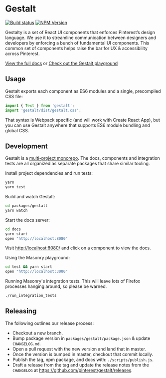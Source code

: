 # Gestalt

[![Build status](https://badge.buildkite.com/2c6b6e9f79054095354cc061876e4885f4b9212e1dbebda270.svg?branch=master)](https://buildkite.com/pinterest/gestalt)
[![NPM Version](https://img.shields.io/npm/v/gestalt.svg)](https://www.npmjs.com/package/gestalt)

Gestalty is a set of React UI components that enforces Pinterest’s design language. We use it to streamline communication between designers and developers by enforcing a bunch of fundamental UI components. This common set of components helps raise the bar for UX & accessibility across Pinterest.

[View the full docs](https://pinterest.github.io/gestalt)
or
[Check out the Gestalt playground](https://codesandbox.io/s/k5plvp9v8v)

## Usage

Gestalt exports each component as ES6 modules and a single, precompiled CSS file:

```js
import { Text } from 'gestalt';
import 'gestalt/dist/gestalt.css';
```

That syntax is Webpack specific (and will work with Create React App), but you can use Gestalt anywhere that supports ES6 module bundling and global CSS.

## Development

Gestalt is a [multi-project monorepo](https://yarnpkg.com/lang/en/docs/workspaces/). The docs, components and integration tests are all organized as separate packages that share similar tooling.

Install project dependencies and run tests:

```bash
yarn
yarn test
```

Build and watch Gestalt:

```bash
cd packages/gestalt
yarn watch
```

Start the docs server:

```bash
cd docs
yarn start
open "http://localhost:8080"
```

Visit [http://localhost:8080/](http://localhost:8080) and click on a component to view the docs.

Using the Masonry playground:

```bash
cd test && yarn start
open "http://localhost:3000"
```

Running Masonry's integration tests. This will leave lots of Firefox processes hanging around, so please be warned.

```bash
./run_integration_tests
```

## Releasing

The following outlines our release process:

* Checkout a new branch.
* Bump package version in `packages/gestalt/package.json` & update `CHANGELOG.md`.
* Open a pull request with the new version and land that in master.
* Once the version is bumped in master, checkout that commit locally.
* Publish the tag, npm package, and docs with: `./scripts/publish.js`.
* Draft a release from the tag and update the release notes from the `CHANGELOG` at https://github.com/pinterest/gestalt/releases.
